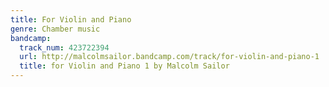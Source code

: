 ```yaml
---
title: For Violin and Piano
genre: Chamber music
bandcamp:
  track_num: 423722394
  url: http://malcolmsailor.bandcamp.com/track/for-violin-and-piano-1
  title: for Violin and Piano 1 by Malcolm Sailor
---
```

